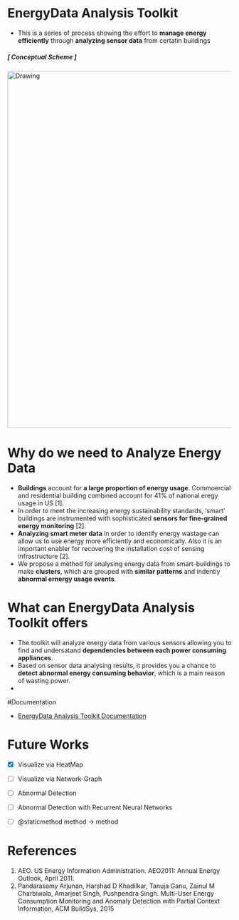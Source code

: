 # EnergyData Analysis Toolkit

* This is a series of process showing the effort to **manage energy efficiently** through **analyzing sensor data** from certatin buildings  

 
##### [ Conceptual Scheme ]
 <img src="https://raw.githubusercontent.com/jhyun0919/EnergyData_jhyun/master/docs/images/%EC%8A%A4%ED%81%AC%EB%A6%B0%EC%83%B7%202016-06-01%20%EC%98%A4%ED%9B%84%204.58.48.jpg" alt="Drawing" style="width: 800px;"/>
 

 
 
# Why do we need to Analyze Energy Data

* **Buildings** account for **a large proportion of energy usage**. Commoercial and residential building combined account for 41% of national eregy usage in US [1].
* In order to meet the increasing energy sustainability standards, ‘smart’ buildings are instrumented with sophisticated **sensors for fine-grained energy monitoring** [2].
* **Analyzing smart meter data** in order to identify energy wastage can allow us to use energy more efficiently and economically. Also it is an important enabler for recovering the installation cost of sensing infrastructure [2].
* We propose a method for analysing energy data from smart-buildings to make **clusters**, which are grouped with **similar patterns** and indentiy **abnormal ernergy usage events**.


# What can EnergyData Analysis Toolkit offers

* The toolkit will analyze energy data from various sensors allowing you to find and undersatand **dependencies between each power consuming appliances**.
* Based on sensor data analysing results, it provides you a chance to **detect abnormal energy consuming behavior**, which is a main reason of wasting power.
* 




#Documentation

* [EnergyData Analysis Toolkit Documentation](https://github.com/jhyun0919/EnergyData_jhyun/tree/master/docs)



# Future Works

- [X] Visualize via HeatMap  
- [ ] Visualize via Network-Graph
- [ ] Abnormal Detection  
- [ ] Abnormal Detection with Recurrent Neural Networks
- [ ] @staticmethod method -> method
 

# References
 1. AEO. US Energy Information Administration. AEO2011: Annual Energy Outlook, April 2011.
 2. Pandarasamy Arjunan, Harshad D Khadilkar, Tanuja Ganu, Zainul M Charbiwala, Amarjeet Singh, Pushpendra Singh. Multi-User Energy Consumption Monitoring and Anomaly Detection with Partial Context Information, ACM BuildSys, 2015



